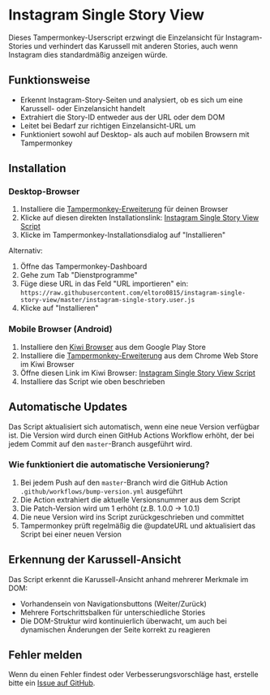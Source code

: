 # Instagram Single Story View

Dieses Tampermonkey-Userscript erzwingt die Einzelansicht für Instagram-Stories und verhindert das Karussell mit anderen Stories, auch wenn Instagram dies standardmäßig anzeigen würde.

## Funktionsweise

- Erkennt Instagram-Story-Seiten und analysiert, ob es sich um eine Karussell- oder Einzelansicht handelt
- Extrahiert die Story-ID entweder aus der URL oder dem DOM
- Leitet bei Bedarf zur richtigen Einzelansicht-URL um
- Funktioniert sowohl auf Desktop- als auch auf mobilen Browsern mit Tampermonkey

## Installation

### Desktop-Browser

1. Installiere die [Tampermonkey-Erweiterung](https://www.tampermonkey.net/) für deinen Browser
2. Klicke auf diesen direkten Installationslink: [Instagram Single Story View Script](https://raw.githubusercontent.com/eltoro0815/instagram-single-story-view/master/instagram-single-story.user.js)
3. Klicke im Tampermonkey-Installationsdialog auf "Installieren"

Alternativ:
1. Öffne das Tampermonkey-Dashboard
2. Gehe zum Tab "Dienstprogramme"
3. Füge diese URL in das Feld "URL importieren" ein: `https://raw.githubusercontent.com/eltoro0815/instagram-single-story-view/master/instagram-single-story.user.js`
4. Klicke auf "Installieren"

### Mobile Browser (Android)

1. Installiere den [Kiwi Browser](https://play.google.com/store/apps/details?id=com.kiwibrowser.browser) aus dem Google Play Store
2. Installiere die [Tampermonkey-Erweiterung](https://chrome.google.com/webstore/detail/tampermonkey/dhdgffkkebhmkfjojejmpbldmpobfkfo) aus dem Chrome Web Store im Kiwi Browser
3. Öffne diesen Link im Kiwi Browser: [Instagram Single Story View Script](https://raw.githubusercontent.com/eltoro0815/instagram-single-story-view/master/instagram-single-story.user.js)
4. Installiere das Script wie oben beschrieben

## Automatische Updates

Das Script aktualisiert sich automatisch, wenn eine neue Version verfügbar ist. Die Version wird durch einen GitHub Actions Workflow erhöht, der bei jedem Commit auf den `master`-Branch ausgeführt wird.

### Wie funktioniert die automatische Versionierung?

1. Bei jedem Push auf den `master`-Branch wird die GitHub Action `.github/workflows/bump-version.yml` ausgeführt
2. Die Action extrahiert die aktuelle Versionsnummer aus dem Script
3. Die Patch-Version wird um 1 erhöht (z.B. 1.0.0 → 1.0.1)
4. Die neue Version wird ins Script zurückgeschrieben und committet
5. Tampermonkey prüft regelmäßig die @updateURL und aktualisiert das Script bei einer neuen Version

## Erkennung der Karussell-Ansicht

Das Script erkennt die Karussell-Ansicht anhand mehrerer Merkmale im DOM:

- Vorhandensein von Navigationsbuttons (Weiter/Zurück)
- Mehrere Fortschrittsbalken für unterschiedliche Stories
- Die DOM-Struktur wird kontinuierlich überwacht, um auch bei dynamischen Änderungen der Seite korrekt zu reagieren

## Fehler melden

Wenn du einen Fehler findest oder Verbesserungsvorschläge hast, erstelle bitte ein [Issue auf GitHub](https://github.com/eltoro0815/instagram-single-story-view/issues). 